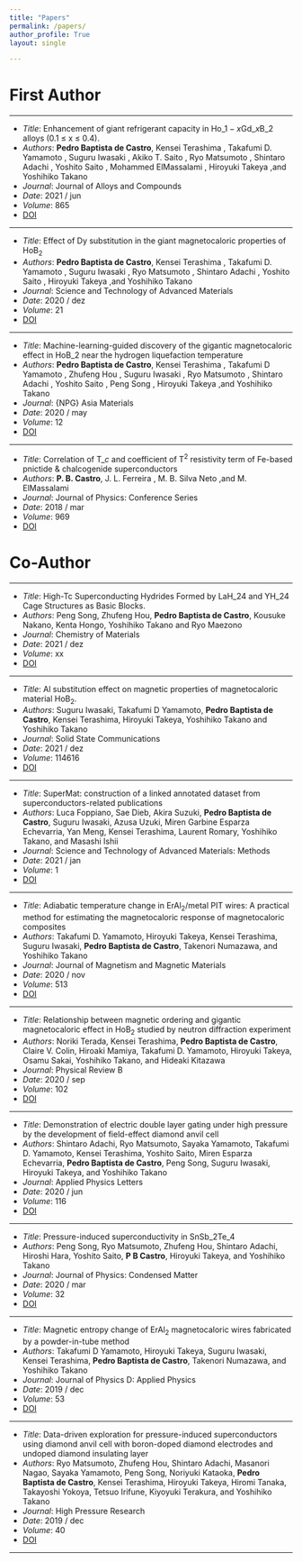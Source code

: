```yaml
---
title: "Papers"
permalink: /papers/
author_profile: True
layout: single

---
```

# First Author 
 ---
* _Title_: Enhancement of giant refrigerant capacity in Ho$\_{1-x}$Gd$\_{x}$B$\_{2}$ alloys (0.1 $\leq$ x $\leq$ 0.4).
* _Authors_: **Pedro Baptista de Castro**, Kensei Terashima , Takafumi D. Yamamoto , Suguru Iwasaki , Akiko T. Saito , Ryo Matsumoto , Shintaro Adachi , Yoshito Saito , Mohammed ElMassalami , Hiroyuki Takeya ,and  Yoshihiko Takano
* _Journal_: Journal of Alloys and Compounds
* _Date_: 2021 / jun
* _Volume_: 865
* [DOI](https://doi.org/10.1016/j.jallcom.2021.158881)

---

* _Title_: Effect of Dy substitution in the giant magnetocaloric properties of HoB$_{2}$
* _Authors_: **Pedro Baptista de Castro**, Kensei Terashima , Takafumi D. Yamamoto , Suguru Iwasaki , Ryo Matsumoto , Shintaro Adachi , Yoshito Saito , Hiroyuki Takeya ,and  Yoshihiko Takano
* _Journal_: Science and Technology of Advanced Materials
* _Date_: 2020 / dez
* _Volume_: 21
* [DOI](https://doi.org/10.1080/14686996.2020.1856629)

---
* _Title_: Machine-learning-guided discovery of the gigantic magnetocaloric effect in HoB$\_{2}$ near the hydrogen liquefaction temperature
* _Authors_: **Pedro Baptista de Castro**, Kensei Terashima , Takafumi D Yamamoto , Zhufeng Hou , Suguru Iwasaki , Ryo Matsumoto , Shintaro Adachi , Yoshito Saito , Peng Song , Hiroyuki Takeya ,and  Yoshihiko Takano
* _Journal_: {NPG} Asia Materials
* _Date_: 2020 / may
* _Volume_: 12
* [DOI](https://doi.org/10.1038/s41427-020-0214-y)

---
* _Title_: Correlation of T$\_{c}$ and coefficient of T$^{2}$ resistivity term of Fe-based pnictide & chalcogenide superconductors
* _Authors_: **P. B. Castro**, J. L. Ferreira , M. B. Silva Neto ,and  M. ElMassalami
* _Journal_: Journal of Physics: Conference Series
* _Date_: 2018 / mar
* _Volume_: 969
* [DOI](https://doi.org/10.1088/1742-6596/969/1/012050)

# Co-Author
---      
* _Title_: High-Tc Superconducting Hydrides Formed by LaH$\_{24}$ and YH$\_{24}$ Cage Structures as Basic Blocks.
* _Authors_: Peng Song, Zhufeng Hou, **Pedro Baptista de Castro**, Kousuke Nakano, Kenta Hongo, Yoshihiko Takano and Ryo Maezono
* _Journal_: Chemistry of Materials
* _Date_: 2021 / dez
* _Volume_: xx
* [DOI](https://doi.org/10.1021/acs.chemmater.1c02371)

 ---
* _Title_: Al substitution effect on magnetic properties of magnetocaloric material HoB$_{2}$.
* _Authors_: Suguru Iwasaki, Takafumi D Yamamoto, **Pedro Baptista de Castro**, Kensei Terashima, Hiroyuki Takeya, Yoshihiko Takano and Yoshihiko Takano
* _Journal_: Solid State Communications
* _Date_: 2021 / dez
* _Volume_: 114616
* [DOI](https://doi.org/10.1016/j.ssc.2021.114616)

---
* _Title_: SuperMat: construction of a linked annotated dataset from superconductors-related publications
* _Authors_: Luca Foppiano, Sae Dieb, Akira Suzuki, **Pedro Baptista de Castro**, Suguru Iwasaki, Azusa Uzuki, Miren Garbine Esparza Echevarria, Yan Meng, Kensei Terashima, Laurent Romary, Yoshihiko Takano, and Masashi Ishii
* _Journal_: Science and Technology of Advanced Materials: Methods
* _Date_: 2021 / jan
* _Volume_: 1
* [DOI](https://doi.org/10.1080/27660400.2021.1918396)

---
* _Title_: Adiabatic temperature change in ErAl$_{2}$/metal PIT wires: A practical method for estimating the magnetocaloric response of magnetocaloric composites
* _Authors_: Takafumi D. Yamamoto, Hiroyuki Takeya, Kensei Terashima, Suguru Iwasaki, **Pedro Baptista de Castro**, Takenori Numazawa, and Yoshihiko Takano
* _Journal_: Journal of Magnetism and Magnetic Materials
* _Date_: 2020 / nov
* _Volume_: 513
* [DOI](https://doi.org/10.1016/j.jmmm.2020.167207)

---
* _Title_: Relationship between magnetic ordering and gigantic magnetocaloric effect in HoB$_{2}$ studied by neutron diffraction experiment
* _Authors_: Noriki Terada, Kensei Terashima, **Pedro Baptista de Castro**, Claire V. Colin, Hiroaki Mamiya, Takafumi D. Yamamoto, Hiroyuki Takeya, Osamu Sakai, Yoshihiko Takano, and Hideaki Kitazawa
* _Journal_: Physical Review B
* _Date_: 2020 / sep
* _Volume_: 102
* [DOI](https://doi.org/10.1103/physrevb.102.094435)

---
* _Title_: Demonstration of electric double layer gating under high pressure by the development of field-effect diamond anvil cell
* _Authors_: Shintaro Adachi, Ryo Matsumoto, Sayaka Yamamoto, Takafumi D. Yamamoto, Kensei Terashima, Yoshito Saito, Miren Esparza Echevarria, **Pedro Baptista de Castro**, Peng Song, Suguru Iwasaki, Hiroyuki Takeya, and Yoshihiko Takano
* _Journal_: Applied Physics Letters
* _Date_: 2020 / jun
* _Volume_: 116
* [DOI](https://doi.org/10.1063/5.0004973)

---
* _Title_: Pressure-induced superconductivity in SnSb$\_{2}$Te$\_{4}$
* _Authors_: Peng Song, Ryo Matsumoto, Zhufeng Hou, Shintaro Adachi, Hiroshi Hara, Yoshito Saito, **P B Castro**, Hiroyuki Takeya, and Yoshihiko Takano
* _Journal_: Journal of Physics: Condensed Matter
* _Date_: 2020 / mar
* _Volume_: 32
* [DOI](https://doi.org/10.1088/1361-648x/ab76e2)

---
* _Title_: Magnetic entropy change of ErAl$_{2}$ magnetocaloric wires fabricated by a powder-in-tube method
* _Authors_: Takafumi D Yamamoto, Hiroyuki Takeya, Suguru Iwasaki, Kensei Terashima, **Pedro Baptista de Castro**, Takenori Numazawa, and Yoshihiko Takano
* _Journal_: Journal of Physics D: Applied Physics
* _Date_: 2019 / dec
* _Volume_: 53
* [DOI](https://doi.org/10.1088/1361-6463/ab5c71)

---
* _Title_: Data-driven exploration for pressure-induced superconductors using diamond anvil cell with boron-doped diamond electrodes and undoped diamond insulating layer
* _Authors_: Ryo Matsumoto, Zhufeng Hou, Shintaro Adachi, Masanori Nagao, Sayaka Yamamoto, Peng Song, Noriyuki Kataoka, **Pedro Baptista de Castro**, Kensei Terashima, Hiroyuki Takeya, Hiromi Tanaka, Takayoshi Yokoya, Tetsuo Irifune, Kiyoyuki Terakura, and Yoshihiko Takano
* _Journal_: High Pressure Research
* _Date_: 2019 / dec
* _Volume_: 40
* [DOI](https://doi.org/10.1080/08957959.2019.1695253)

---